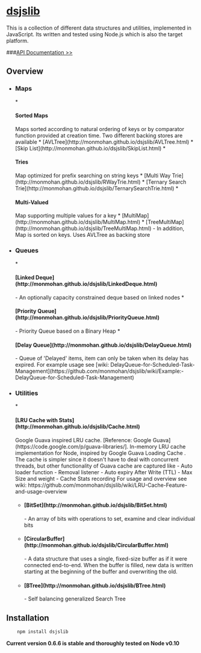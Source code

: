 [dsjslib](https://github.com/monmohan/dsjslib)
=======================================
This is a collection of different data structures and utilities, implemented in JavaScript.
Its written and tested using Node.js which is also the target platform.

###[API Documentation >>](http://monmohan.github.io/dsjslib)


Overview
----------------

* <h3>Maps</h3>
    * <h4>Sorted Maps</h4> Maps sorted according to natural ordering of keys or by comparator function provided at creation time.
    Two different backing stores are available
        * [AVLTree](http://monmohan.github.io/dsjslib/AVLTree.html)
        * [Skip List](http://monmohan.github.io/dsjslib/SkipList.html)
    * <h4>Tries</h4> Map optimized for prefix searching on string keys
        * [Multi Way Trie](http://monmohan.github.io/dsjslib/RWayTrie.html)
        * [Ternary Search Trie](http://monmohan.github.io/dsjslib/TernarySearchTrie.html)
    * <h4>Multi-Valued</h4> Map supporting multiple values for a key
        * [MultiMap](http://monmohan.github.io/dsjslib/MultiMap.html)
        * [TreeMultiMap](http://monmohan.github.io/dsjslib/TreeMultiMap.html) - In addition, Map is sorted on keys. Uses AVLTree as backing store
* <h3>Queues</h3>
    * <h4>[Linked Deque](http://monmohan.github.io/dsjslib/LinkedDeque.html)</h4> - An optionally capacity constrained deque based on linked nodes
    * <h4>[Priority Queue](http://monmohan.github.io/dsjslib/PriorityQueue.html)</h4> - Priority Queue based on a Binary Heap
    * <h4>[Delay Queue](http://monmohan.github.io/dsjslib/DelayQueue.html)</h4> - Queue of 'Delayed' items, item can only be taken when its delay has expired.
        For example usage see [wiki: DelayQueue-for-Scheduled-Task-Management](https://github.com/monmohan/dsjslib/wiki/Example:-DelayQueue-for-Scheduled-Task-Management)

* <h3>Utilities</h3>
    * <h4>[LRU Cache with Stats](http://monmohan.github.io/dsjslib/Cache.html)</h4> Google Guava inspired LRU cache. [Reference: Google Guava](https://code.google.com/p/guava-libraries/]. In-memory LRU cache implementation for Node,
    inspired by Google Guava Loading Cache .  The cache is simpler since it doesn't have to deal with concurrent threads, but other functionality of Guava
    cache are captured like
           - Auto loader function
           - Removal listener
           - Auto expiry After Write (TTL)
           - Max Size and weight
           - Cache Stats recording
    For usage and overview see wiki: https://github.com/monmohan/dsjslib/wiki/LRU-Cache-Feature-and-usage-overview

    * <h4>[BitSet](http://monmohan.github.io/dsjslib/BitSet.html)</h4> - An array of bits with operations to set, examine and clear individual bits
    * <h4>[CircularBuffer](http://monmohan.github.io/dsjslib/CircularBuffer.html)</h4> - A data structure that uses a single, fixed-size buffer as if it were connected end-to-end. When the buffer is filled,
                                                                                 new data is written starting at the beginning of the buffer and overwriting the old.
    * <h4>[BTree](http://monmohan.github.io/dsjslib/BTree.html)</h4> - Self balancing generalized Search Tree


Installation
-------------------------
```js
    npm install dsjslib
```
**Current version 0.6.6 is stable and thoroughly tested on Node v0.10**








